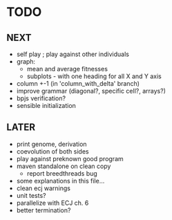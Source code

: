 TODO
====

NEXT
----
- self play ; play against other individuals
- graph:
  - mean and average fitnesses
  - subplots - with one heading for all X and Y axis
- column +-1 (in 'column_with_delta' branch)
- improve grammar (diagonal?, specific cell?, arrays?)
- bpjs verification?
- sensible initialization


LATER
-----
- print genome, derivation
- coevolution of both sides
- play against preknown good program
- maven standalone on clean copy 
  - report breedthreads bug
- some explanations in this file...
- clean ecj warnings
- unit tests?
- parallelize with ECJ ch. 6
- better termination?
